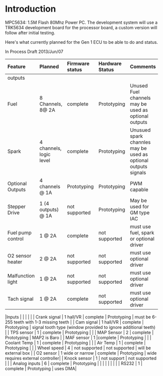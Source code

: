 # Introduction #

MPC5634: 1.5M Flash 80Mhz Power PC.  The development system will use a TRK5634  development board for the processor board, a custom version will follow after initial testing.

Here's what currently planned for the Gen 1 ECU to be able to do and status.

In Process Draft 2013/Jun/07

| Feature | Planned | Firmware status | Hardware Status |Comments |
|:--------|:--------|:----------------|:----------------|:--------|
|outputs  |         |                 |                 |         |
| Fuel    | 8 Channels, 8@ 2A | complete        | Prototyping     | Unused Fuel channels may be used as optional outputs |
| Spark   | 4 channels, logic level | complete        | Prototyping     | Unusued spark channles may be used as optional outputs signals |
| Optional  Outputs | 4 channels @ 1A | Prototyping     | Prototyping     | PWM capable |
| Stepper Drive | 1 (4 outputs) @ 1A | not supported   | Prototyping     | May be used for GM type IAC |
| Fuel pump control | 1 @ 2A  | complete        | not supported   | must use fuel, spark or optional driver |
| O2 sensor heater | 2 @ 2A  | not supported   | not supported   |must use optional driver |
| Malfunction light | 1 @ 2A  | not supported   | not supported   |must use optional driver |
| Tach signal | 1 @ 2A  | complete        | not supported   |must use optional driver |

|Inputs   |         |                 |                 |         |
| Crank signal | 1 hall/VR | complete        | Prototyping     | must be 6-255 teeth with 1-3 missing teeth |
| Cam signal | 1 hall/VR | complete        | Prototyping     | signal tooth type (window provided to ignore additional teeth) |
| TPS sensor | 1       | complete        | Prototyping     |         |
| MAP Sensor | 2       | complete        | Prototyping     | MAP2 is Baro |
| MAF sensor | 1       |complete         | Prototyping     |         |
| Coolant Temp | 1       | complete        | Prototyping     |         |
| Air Temp | 1       | complete        | Prototyping     |         |
| Wheel speed | 4       | not supported   | not supported   | will be external box |
| O2 sensor | 1 wide or narrow | complete        | Prototyping     | wide requires external controller|
| Knock sensor | 1       | not support     | not supported   |         |
| Analog inputs | 6       | complete        | Prototyping     |         |
|         |         |                 |                 |         |
| RS232   | 1       | complete        | Prototyping     | uses DMA|